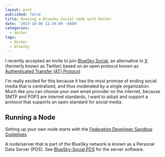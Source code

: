 ```yaml
---
layout: post
published: false
title: Running a BlueSky Social node with Docker
date: '2023-10-06 12:34:00 -0400'
categories:
  - docker
tags:
  - docker
  - bluesky
---
```


I recently accepted an invite to join [BlueSky Social][], an alternative to
[X] (formerly known as Twitter) based on an open protocol known as
[Authenticated Transfer (AT) Protocol][]

[BlueSky Social]: https://bsky.app/
[X]: https://twitter.com/home
[Authenticated Transfer (AT) Protocol]: https://atproto.com/

I'm really excited for this because it has the most promise of ending social
media that is centralized, and thus moderated by a single organization. Much like
you can choose your own email provider on the internet, because SMTP and POP3
are internet standards, I want to adopt and support a protocol that supports
an open standard for social media.

## Running a Node

Setting up your own node starts with the
[Federation Developer Sandbox Guidelines][]

A node/server that is part of the BlueSky network is known as a Personal Data
Server (PDS). See [BlueSky-Social PDS] for the server software.

[Federation Developer Sandbox Guidelines]: https://atproto.com/blog/federation-developer-sandbox
[BlueSky-Social PDS]: https://github.com/bluesky-social/pds
